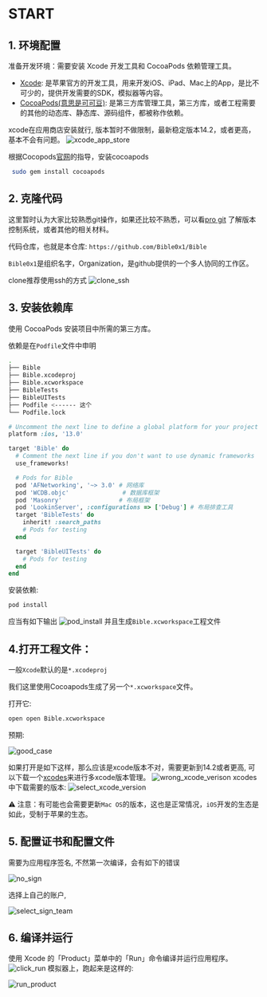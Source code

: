 # START

## 1. 环境配置

准备开发环境：需要安装 Xcode 开发工具和 CocoaPods 依赖管理工具。

* [Xcode](https://developer.apple.com/xcode/): 是苹果官方的开发工具，用来开发iOS、iPad、Mac上的App，是比不可少的，提供开发需要的SDK，模拟器等内容。
* [CocoaPods(意思是可可豆)](https://cocoapods.org/): 是第三方库管理工具，第三方库，或者工程需要的其他的动态库、静态库、源码组件，都被称作依赖。

xcode在应用商店安装就行, 版本暂时不做限制，最新稳定版本14.2，或者更高，基本不会有问题。
![xcode_app_store](./assets/xcode_app_store.jpeg)

根据Cocopods[官网](https://cocoapods.org/)的指导，安装cocoapods
```sh
 sudo gem install cocoapods
```

## 2. 克隆代码
这里暂时认为大家比较熟悉git操作，如果还比较不熟悉，可以看[pro git](https://www.progit.cn/#_git_%E5%9F%BA%E7%A1%80) 了解版本控制系统，或者其他的相关材料。

代码仓库，也就是本仓库: `https://github.com/Bible0x1/Bible`

`Bible0x1`是组织名字，Organization，是github提供的一个多人协同的工作区。

clone推荐使用ssh的方式
![clone_ssh](./assets/clone_ssh.jpeg)


## 3. 安装依赖库

使用 CocoaPods 安装项目中所需的第三方库。

依赖是在`Podfile`文件中申明

```sh
.
├── Bible
├── Bible.xcodeproj
├── Bible.xcworkspace
├── BibleTests
├── BibleUITests
├── Podfile <------ 这个
└── Podfile.lock
```
```ruby
# Uncomment the next line to define a global platform for your project
platform :ios, '13.0'

target 'Bible' do
  # Comment the next line if you don't want to use dynamic frameworks
  use_frameworks!

  # Pods for Bible
  pod 'AFNetworking', '~> 3.0' # 网络库
  pod 'WCDB.objc'               # 数据库框架
  pod 'Masonry'                # 布局框架
  pod 'LookinServer', :configurations => ['Debug'] # 布局排查工具
  target 'BibleTests' do
    inherit! :search_paths
    # Pods for testing
  end

  target 'BibleUITests' do
    # Pods for testing
  end
end

```

安装依赖:
```sh
pod install
```
应当有如下输出
![pod_install](./assets/pod_install.jpeg)
并且生成`Bible.xcworkspace`工程文件

## 4.打开工程文件：
一般`Xcode`默认的是`*.xcodeproj`

我们这里使用Cocoapods生成了另一个`*.xcworkspace`文件。

打开它:
```sh
open open Bible.xcworkspace
```

预期:

![good_case](./assets/right_case.jpeg)

如果打开是如下这样，那么应该是xcode版本不对，需要更新到14.2或者更高, 可以下载一个[xcodes](https://github.com/XcodesOrg/XcodesApp)来进行多xcode版本管理。
![wrong_xcode_verison](./assets/wrong_xcode_version.jpeg)
xcodes中下载需要的版本:
![select_xcode_version](./assets/select_xcode_version.jpeg)

⚠️ 注意：有可能也会需要更新`Mac OS`的版本，这也是正常情况，`iOS`开发的生态是如此，受制于苹果的生态。


## 5. 配置证书和配置文件

需要为应用程序签名, 不然第一次编译，会有如下的错误

![no_sign](./assets/no_sign.jpeg)

选择上自己的账户,

![select_sign_team](./assets/select_sign_team.jpeg)


## 6. 编译并运行

使用 Xcode 的「Product」菜单中的「Run」命令编译并运行应用程序。
![click_run](./assets/click_run.jpeg)
模拟器上，跑起来是这样的:

![run_product](./assets/run_product.jpeg)


